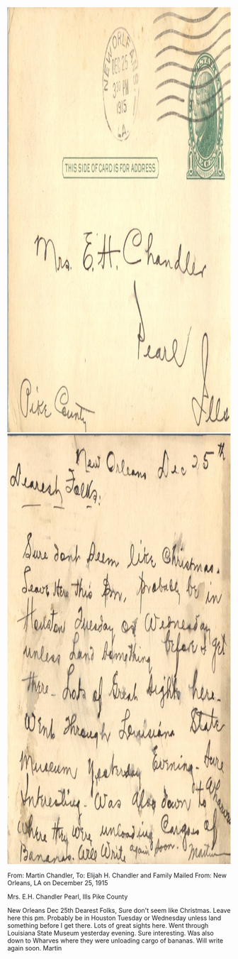 <html><body><img class="alignnone size-full wp-image-2335" src="/wp-content/uploads/2015/01/postcard-2014-20150112_16143250_0291.jpg" alt="postcard-2014-20150112_16143250_0291" width="1513" height="958"> <img class="alignnone size-full wp-image-2336" src="/wp-content/uploads/2015/01/postcard-2014-20150112_16143998_0292.jpg" alt="postcard-2014-20150112_16143998_0292" width="1537" height="970">

From: Martin Chandler, To: Elijah H. Chandler and Family
Mailed From: New Orleans, LA on December 25, 1915

Mrs. E.H. Chandler
Pearl, Ills
Pike County

New Orleans Dec 25th
Dearest Folks,
Sure don't seem like Christmas. Leave here this pm. Probably be in Houston Tuesday or Wednesday unless land something before I get there. Lots of great sights here. Went through Louisiana State Museum yesterday evening. Sure interesting. Was also down to Wharves where they were unloading cargo of bananas. Will write again soon.
Martin</body></html>